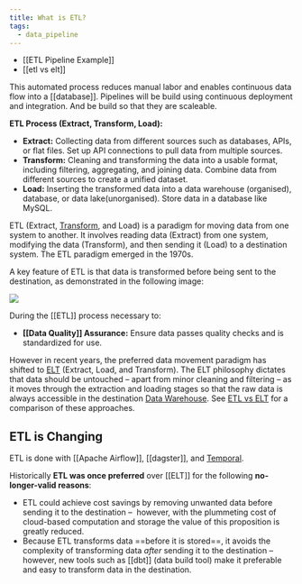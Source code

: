 ```yaml
---
title: What is ETL?
tags:
  - data_pipeline
---
```

- [[ETL Pipeline Example]]
- [[etl vs elt]]

This automated process reduces manual labor and enables continuous data flow into a [[database]]. Pipelines will be build using continuous deployment and integration. And be build so that they are scaleable.

**ETL Process (Extract, Transform, Load):**
  - **Extract:** Collecting data from different sources such as databases, APIs, or flat files. Set up API connections to pull data from multiple sources.
  - **Transform:** Cleaning and transforming the data into a usable format, including filtering, aggregating, and joining data. Combine data from different sources to create a unified dataset.
  - **Load:** Inserting the transformed data into a data warehouse (organised), database, or data lake(unorganised). Store data in a database like MySQL.

ETL (Extract, [Transform](term/data%20transformation.md), and Load) is a paradigm for moving data from one system to another. It involves reading data (Extract) from one system, modifying the data (Transform), and then sending it (Load) to a destination system. The ETL paradigm emerged in the 1970s. 

A key feature of ETL is that data is transformed before being sent to the destination, as demonstrated in the following image:

![](images/etl-tool.png)

During the [[ETL]] process necessary to:
- **[[Data Quality]] Assurance:** Ensure data passes quality checks and is standardized for use.

However in recent years, the preferred data movement paradigm has shifted to [ELT](term/elt.md) (Extract, Load, and Transform). The ELT philosophy dictates that data should be untouched – apart from minor cleaning and filtering – as it moves through the extraction and loading stages so that the raw data is always accessible in the destination [Data Warehouse](Data%20Warehouse.md). See [ETL vs ELT](term/etl%20vs%20elt.md) for a comparison of these approaches.
## ETL is Changing

ETL is done with [[Apache Airflow]], [[dagster]], and [Temporal](term/temporal.md). 

Historically **ETL was once preferred** over [[ELT]] for the following **no-longer-valid reasons**: 

- ETL could achieve cost savings by removing unwanted data before sending it to the destination –  however, with the plummeting cost of cloud-based computation and storage the value of this proposition is greatly reduced. 
- Because ETL transforms data ==before it is stored==, it avoids the complexity of transforming data _after_ sending it to the destination – however, new tools such as [[dbt]] (data build tool) make it preferable and easy to transform data in the destination.

